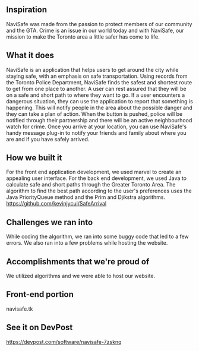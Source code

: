 ## Inspiration
NaviSafe was made from the passion to protect members of our community and the GTA. Crime is an issue in our world today and with NaviSafe, our mission to make the Toronto area a little safer has come to life.
## What it does
NaviSafe is an application that helps users to get around the city while staying safe, with an emphasis on safe transportation. Using records from the Toronto Police Department, NaviSafe finds the safest and shortest route to get from one place to another. A user can rest assured that they will be on a safe and short path to where they want to go. If a user encounters a dangerous situation, they can use the application to report that something is happening. This will notify people in the area about the possible danger and they can take a plan of action. When the button is pushed, police will be notified through their partnership and there will be an active neighbourhood watch for crime. Once you arrive at your location, you can use NaviSafe's handy message plug-in to notify your friends and family about where you are and if you have safely arrived.
## How we built it
For the front end application development, we used marvel to create an appealing user interface. For the back end development, we used Java to calculate safe and short paths through the Greater Toronto Area. The algorithm to find the best path according to the user's preferences uses the Java PriorityQueue method and the Prim and Djikstra algorithms.
https://github.com/kevinjycui/SafeArrival
## Challenges we ran into
While coding the algorithm, we ran into some buggy code that led to a few errors. We also ran into a few problems while hosting the website.
## Accomplishments that we're proud of
We utilized algorithms and we were able to host our website.

## Front-end portion
navisafe.tk

## See it on DevPost
https://devpost.com/software/navisafe-7zsknq
